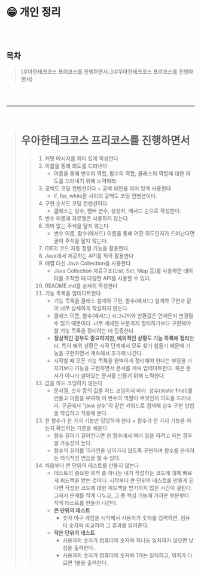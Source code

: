 # 😁 개인 정리

<br>

<br>

## 목차

> [우아한테크코스 프리코스를 진행하면서..](#우아한테크코스 프리코스를 진행하면서)



<br>

<br>

---

<br>

> # 우아한테크코스 프리코스를 진행하면서
>
> > 1. 커밋 메시지를 의미 있게 작성한다
> > 2. 이름을 통해 의도를 드러낸다
> >    - 이름을 통해 변수의 역할, 함수의 역할, 클래스의 역할에 대한 의도를 드러내기 위해 노력하라.
> > 3. 공백도 코딩 컨벤션이다 + 공백 라인을 의미 있게 사용한다
> >    - if, for, while문 사이의 공백도 코딩 컨벤션이다.
> > 4. 구현 순서도 코딩 컨벤션이다
> >    - 클래스는 상수, 멤버 변수, 생성자, 메서드 순으로 작성한다.
> > 5. 변수 이름에 자료형은 사용하지 않는다
> > 6. 의미 없는 주석을 달지 않는다
> >    - 변수 이름, 함수(메서드) 이름을 통해 어떤 의도인지가 드러난다면 굳이 주석을 달지 않는다.
> > 7. IDE의 코드 자동 정렬 기능을 활용한다
> > 8. Java에서 제공하는 API를 적극 활용한다
> > 9. 배열 대신 Java Collection을 사용한다
> >    - Java Collection 자료구조(List, Set, Map 등)를 사용하면 데이터를 조작할 때 다양한 API를 사용할 수 있다.
> > 10. README.md를 상세히 작성한다
> > 11. 기능 목록을 업데이트한다
> >     - 기능 목록을 클래스 설계와 구현, 함수(메서드) 설계와 구현과 같이 너무 상세하게 작성하지 않는다. 
> >     - 클래스 이름, 함수(메서드) 시그니처와 반환값은 언제든지 변경될 수 있기 때문이다. 너무 세세한 부분까지 정리하기보다 구현해야 할 기능 목록을 정리하는 데 집중한다. 
> >     - **정상적인 경우도 중요하지만, 예외적인 상황도 기능 목록에 정리**한다. 특히 예외 상황은 시작 단계에서 모두 찾기 힘들기 때문에 기능을 구현하면서 계속해서 추가해 나간다.
> >     - 시작할 때 모든 기능 목록을 완벽하게 정리해야 한다는 부담을 가지기보다 기능을 구현하면서 문서를 계속 업데이트한다. 죽은 문서가 아니라 살아있는 문서를 만들기 위해 노력한다.
> > 12. 값을 하드 코딩하지 않는다
> >     - 문자열, 숫자 등의 값을 하드 코딩하지 마라. 상수(static final)를 만들고 이름을 부여해 이 변수의 역할이 무엇인지 의도를 드러내라. 구글에서 "java 상수"와 같은 키워드로 검색해 상수 구현 방법을 학습하고 적용해 본다.
> > 13. 한 함수가 한 가지 기능만 담당하게 한다 + 함수가 한 가지 기능을 하는지 확인하는 기준을 세운다
> >     - 함수 길이가 길어진다면 한 함수에서 여러 일을 하려고 하는 경우일 가능성이 높다.
> >     - 함수의 길이를 15라인을 넘어가지 않도록 구현하며 함수를 분리하는 의식적인 연습을 할 수 있다.
> > 14. 처음부터 큰 단위의 테스트를 만들지 않는다
> >     - 테스트의 중요한 목적 중 하나는 내가 작성하는 코드에 대해 빠르게 피드백을 받는 것이다. 시작부터 큰 단위의 테스트를 만들게 된다면 작성한 코드에 대한 피드백을 받기까지 많은 시간이 걸린다. 그래서 문제를 작게 나누고, 그 중 핵심 기능에 가까운 부분부터 작게 테스트를 만들어 나간다.
> >     - **큰 단위의 테스트**
> >       - 숫자 야구 게임을 시작해서 사용자가 숫자를 입력하면, 컴퓨터 숫자와 비교하여 그 결과를 알려준다.
> >     - **작은 단위의 테스트**
> >       - 사용자의 숫자가 컴퓨터의 숫자와 하나도 일치하지 않으면 낫싱을 출력한다.
> >       - 사용자의 숫자가 컴퓨터의 숫자와 1개는 일치하고, 위치가 다르면 1볼을 출력한다.

